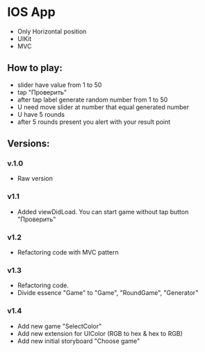# IOS App
- Only Horizontal position
- UIKit
- MVC
## How to play:
- slider have value from 1 to 50
- tap "Проверить"
- after tap label generate random number from 1 to 50
- U need move slider at number that equal generated number
- U have 5 rounds
- after 5 rounds present you alert with your result point 

## Versions:
### v.1.0
- Raw version
### v1.1
- Added viewDidLoad. You can start game without tap button "Проверить"
### v1.2
- Refactoring code with MVC pattern
### v1.3
- Refactoring code. 
- Divide essence "Game" to "Game", "RoundGame", "Generator"
### v1.4
- Add new game "SelectColor"
- Add new extension for UIColor (RGB to hex & hex to RGB)
- Add new initial storyboard "Choose game"

